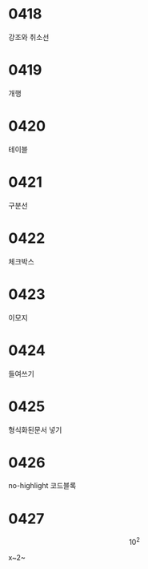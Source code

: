 # 0418
강조와 취소선
# 0419
개행
# 0420
테이블
# 0421
구분선
# 0422
체크박스
# 0423
이모지
# 0424
들여쓰기
# 0425
형식화된문서 넣기
# 0426
no-highlight 코드블록
# 0427
$$   
10^2  
$$

x~2~
